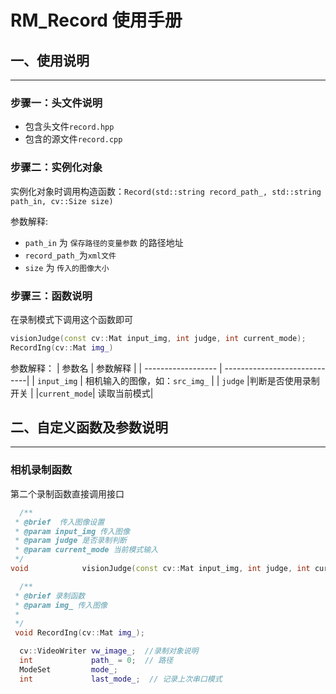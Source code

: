 # RM_Record 使用手册


## 一、使用说明

---

### 步骤一：头文件说明

- 包含头文件`record.hpp`
- 包含的源文件`record.cpp`
### 步骤二：实例化对象

实例化对象时调用构造函数：`Record(std::string record_path_, std::string path_in, cv::Size size)`

参数解释:
- `path_in` 为 `保存路径的变量参数` 的路径地址
- `record_path_`为`xml文件`
- `size` 为 `传入的图像大小`
### 步骤三：函数说明

在录制模式下调用这个函数即可

  ```cpp
visionJudge(const cv::Mat input_img, int judge, int current_mode);
RecordIng(cv::Mat img_)
  ```
  参数解释：
  |      参数名         |           参数解释             |
  | ------------------ | -----------------------------|
  | `input_img`         | 相机输入的图像，如：`src_img_`   |
  | `judge`    |判断是否使用录制开关              |
|`current_mode`| 读取当前模式|

## 二、自定义函数及参数说明

---

### 相机录制函数
第二个录制函数直接调用接口

  ```cpp
    /**
   * @brief  传入图像设置
   * @param input_img 传入图像
   * @param judge 是否录制判断
   * @param current_mode 当前模式输入
   */
  void            visionJudge(const cv::Mat input_img, int judge, int current_mode);
 ```
 ```cpp
   /**
  * @brief 录制函数
  * @param img_ 传入图像
  * 
  */
  void RecordIng(cv::Mat img_);

  ```

```cpp
  cv::VideoWriter vw_image_;  //录制对象说明
  int             path_ = 0;  // 路径
  ModeSet         mode_;
  int             last_mode_;  // 记录上次串口模式
```